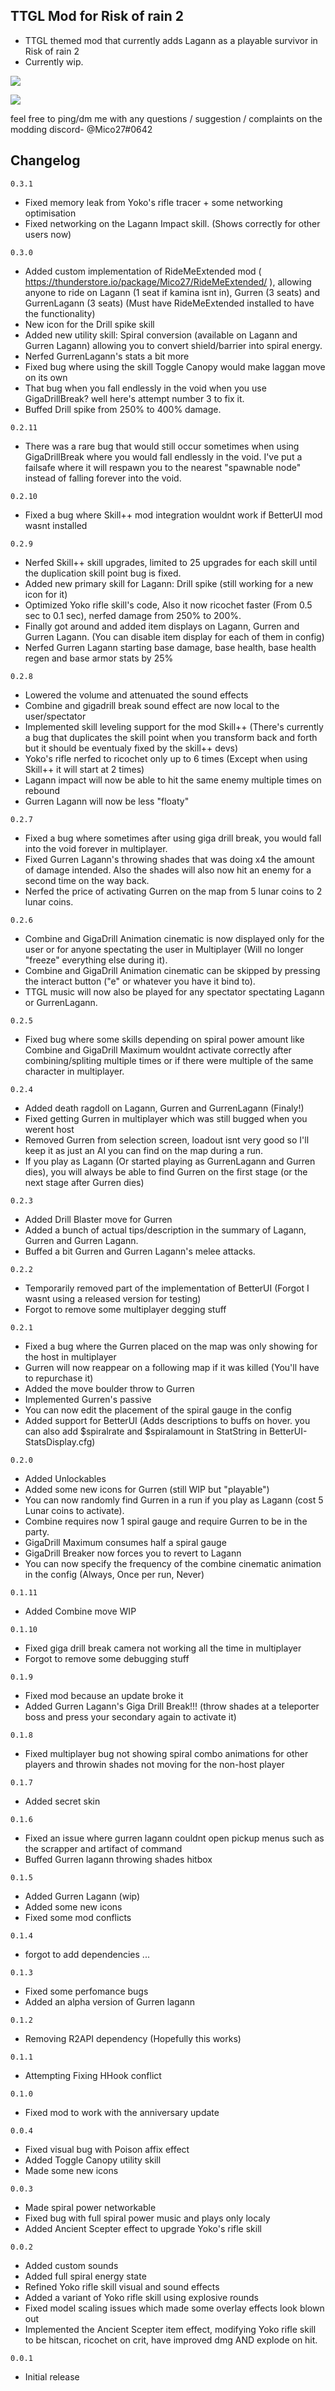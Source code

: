 ## TTGL Mod for Risk of rain 2
- TTGL themed mod that currently adds Lagann as a playable survivor in Risk of rain 2
- Currently wip.

[![](https://cdn.discordapp.com/attachments/194257452374425600/840096334576746496/unknown.png)]()

[![](https://cdn.discordapp.com/attachments/194257452374425600/840096968524169216/unknown.png)]()

feel free to ping/dm me with any questions / suggestion / complaints on the modding discord- @Mico27#0642

## Changelog

`0.3.1`
- Fixed memory leak from Yoko's rifle tracer + some networking optimisation
- Fixed networking on the Lagann Impact skill. (Shows correctly for other users now)

`0.3.0`
- Added custom implementation of RideMeExtended mod ( https://thunderstore.io/package/Mico27/RideMeExtended/ ), allowing anyone to ride on Lagann (1 seat if kamina isnt in), Gurren (3 seats) and GurrenLagann (3 seats) (Must have RideMeExtended installed to have the functionality)
- New icon for the Drill spike skill
- Added new utility skill: Spiral conversion (available on Lagann and Gurren Lagann) allowing you to convert shield/barrier into spiral energy.
- Nerfed GurrenLagann's stats a bit more
- Fixed bug where using the skill Toggle Canopy would make laggan move on its own
- That bug when you fall endlessly in the void when you use GigaDrillBreak? well here's attempt number 3 to fix it.
- Buffed Drill spike from 250% to 400% damage.

`0.2.11`
- There was a rare bug that would still occur sometimes when using GigaDrillBreak where you would fall endlessly in the void. I've put a failsafe where it will respawn you to the nearest "spawnable node" instead of falling forever into the void.

`0.2.10`
- Fixed a bug where Skill++ mod integration wouldnt work if BetterUI mod wasnt installed

`0.2.9`
- Nerfed Skill++ skill upgrades, limited to 25 upgrades for each skill until the duplication skill point bug is fixed.
- Added new primary skill for Lagann: Drill spike (still working for a new icon for it)
- Optimized Yoko rifle skill's code, Also it now ricochet faster (From 0.5 sec to 0.1 sec), nerfed damage from 250% to 200%.
- Finally got around and added item displays on Lagann, Gurren and Gurren Lagann. (You can disable item display for each of them in config)
- Nerfed Gurren Lagann starting base damage, base health, base health regen and base armor stats by 25%

`0.2.8`
- Lowered the volume and attenuated the sound effects
- Combine and gigadrill break sound effect are now local to the user/spectator
- Implemented skill leveling support for the mod Skill++ (There's currently a bug that duplicates the skill point when you transform back and forth but it should be eventualy fixed by the skill++ devs)
- Yoko's rifle nerfed to ricochet only up to 6 times (Except when using Skill++ it will start at 2 times)
- Lagann impact will now be able to hit the same enemy multiple times on rebound
- Gurren Lagann will now be less "floaty"

`0.2.7`
- Fixed a bug where sometimes after using giga drill break, you would fall into the void forever in multiplayer.
- Fixed Gurren Lagann's throwing shades that was doing x4 the amount of damage intended. Also the shades will also now hit an enemy for a second time on the way back.
- Nerfed the price of activating Gurren on the map from 5 lunar coins to 2 lunar coins.

`0.2.6`
- Combine and GigaDrill Animation cinematic is now displayed only for the user or for anyone spectating the user in Multiplayer (Will no longer "freeze" everything else during it).
- Combine and GigaDrill Animation cinematic can be skipped by pressing the interact button ("e" or whatever you have it bind to).
- TTGL music will now also be played for any spectator spectating Lagann or GurrenLagann.

`0.2.5`
- Fixed bug where some skills depending on spiral power amount like Combine and GigaDrill Maximum wouldnt activate correctly after combining/spliting multiple times or if there were multiple of the same character in multiplayer.

`0.2.4`
- Added death ragdoll on Lagann, Gurren and GurrenLagann (Finaly!)
- Fixed getting Gurren in multiplayer which was still bugged when you werent host
- Removed Gurren from selection screen, loadout isnt very good so I'll keep it as just an AI you can find on the map during a run.
- If you play as Lagann (Or started playing as GurrenLagann and Gurren dies), you will always be able to find Gurren on the first stage (or the next stage after Gurren dies)

`0.2.3`
- Added Drill Blaster move for Gurren
- Added a bunch of actual tips/description in the summary of Lagann, Gurren and Gurren Lagann.
- Buffed a bit Gurren and Gurren Lagann's melee attacks.

`0.2.2`
- Temporarily removed part of the implementation of BetterUI (Forgot I wasnt using a released version for testing)
- Forgot to remove some multiplayer degging stuff

`0.2.1`
- Fixed a bug where the Gurren placed on the map was only showing for the host in multiplayer
- Gurren will now reappear on a following map if it was killed (You'll have to repurchase it)
- Added the move boulder throw to Gurren
- Implemented Gurren's passive
- You can now edit the placement of the spiral gauge in the config
- Added support for BetterUI (Adds descriptions to buffs on hover. you can also add $spiralrate and $spiralamount in StatString in BetterUI-StatsDisplay.cfg)

`0.2.0`
- Added Unlockables
- Added some new icons for Gurren (still WIP but "playable")
- You can now randomly find Gurren in a run if you play as Lagann (cost 5 Lunar coins to activate).
- Combine requires now 1 spiral gauge and require Gurren to be in the party.
- GigaDrill Maximum consumes half a spiral gauge
- GigaDrill Breaker now forces you to revert to Lagann
- You can now specify the frequency of the combine cinematic animation in the config (Always, Once per run, Never)

`0.1.11`
- Added Combine move WIP

`0.1.10`
- Fixed giga drill break camera not working all the time in multiplayer
- Forgot to remove some debugging stuff

`0.1.9`
- Fixed mod because an update broke it
- Added Gurren Lagann's Giga Drill Break!!! (throw shades at a teleporter boss and press your secondary again to activate it)

`0.1.8`
- Fixed multiplayer bug not showing spiral combo animations for other players and throwin shades not moving for the non-host player

`0.1.7`
- Added secret skin

`0.1.6`
- Fixed an issue where gurren lagann couldnt open pickup menus such as the scrapper and artifact of command
- Buffed Gurren lagann throwing shades hitbox

`0.1.5`
- Added Gurren Lagann (wip)
- Added some new icons
- Fixed some mod conflicts

`0.1.4`
- forgot to add dependencies ...

`0.1.3`
- Fixed some perfomance bugs
- Added an alpha version of Gurren lagann

`0.1.2`
- Removing R2API dependency (Hopefully this works)

`0.1.1`
- Attempting Fixing HHook conflict

`0.1.0`
- Fixed mod to work with the anniversary update

`0.0.4`
- Fixed visual bug with Poison affix effect
- Added Toggle Canopy utility skill
- Made some new icons

`0.0.3`
- Made spiral power networkable
- Fixed bug with full spiral power music and plays only localy
- Added Ancient Scepter effect to upgrade Yoko's rifle skill

`0.0.2`
- Added custom sounds
- Added full spiral energy state
- Refined Yoko rifle skill visual and sound effects
- Added a variant of Yoko rifle skill using explosive rounds
- Fixed model scaling issues which made some overlay effects look blown out
- Implemented the Ancient Scepter item effect, modifying Yoko rifle skill to be hitscan, ricochet on crit, have improved dmg AND explode on hit.

`0.0.1`
- Initial release